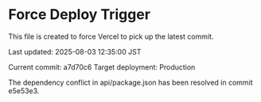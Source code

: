 # Force Deploy Trigger

This file is created to force Vercel to pick up the latest commit.

Last updated: 2025-08-03 12:35:00 JST

Current commit: a7d70c6
Target deployment: Production

The dependency conflict in api/package.json has been resolved in commit e5e53e3.